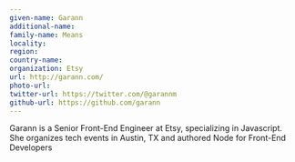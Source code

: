 ```yaml
---
given-name: Garann	
additional-name: 
family-name: Means
locality: 
region: 
country-name: 
organization: Etsy
url: http://garann.com/
photo-url: 
twitter-url: https://twitter.com/@garannm
github-url: https://github.com/garann
---
```

Garann is a Senior Front-End Engineer at Etsy, specializing in Javascript. She organizes tech events in Austin, TX and authored Node for Front-End Developers